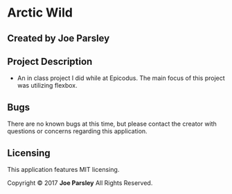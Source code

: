 # Arctic Wild

## Created by Joe Parsley


## Project Description

* An in class project I did while at Epicodus. The main focus of this project was utilizing flexbox.

## Bugs
There are no known bugs at this time, but please contact the creator with questions or concerns regarding this application.


## Licensing
This application features MIT licensing.

Copyright &copy; 2017 **Joe Parsley** All Rights Reserved.
